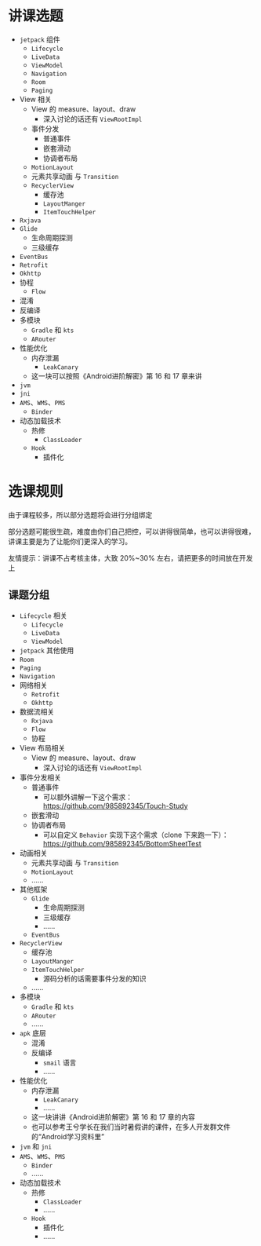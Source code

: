 # 讲课选题

- `jetpack` 组件
  - `Lifecycle`
  - `LiveData`
  - `ViewModel`
  - `Navigation`
  - `Room`
  - `Paging`
- View 相关
  - View 的 measure、layout、draw
    - 深入讨论的话还有 `ViewRootImpl`
  - 事件分发
    - 普通事件
    - 嵌套滑动
    - 协调者布局
  - `MotionLayout`
  - 元素共享动画 与 `Transition`
  - `RecyclerView`
    - 缓存池
    - `LayoutManger`
    - `ItemTouchHelper`
- `Rxjava`
- `Glide`
  - 生命周期探测
  - 三级缓存
- `EventBus`
- `Retrofit`
- `Okhttp`
- 协程
  - `Flow`
- 混淆
- 反编译
- 多模块
  - `Gradle` 和 `kts`
  - `ARouter`
- 性能优化
  - 内存泄漏
    - `LeakCanary`
  - 这一块可以按照《Android进阶解密》第 16 和 17 章来讲
- `jvm`
- `jni`
- `AMS`、`WMS`、`PMS`
  - `Binder`
- 动态加载技术
  - 热修
    - `ClassLoader`
  - `Hook`
    - 插件化

# 选课规则

由于课程较多，所以部分选题将会进行分组绑定

部分选题可能很生疏，难度由你们自己把控，可以讲得很简单，也可以讲得很难，讲课主要是为了让能你们更深入的学习。

友情提示：讲课不占考核主体，大致 20%~30% 左右，请把更多的时间放在开发上

## 课题分组

- `Lifecycle` 相关
  - `Lifecycle`
  - `LiveData`
  - `ViewModel`
-  `jetpack` 其他使用
  - `Room`
  - `Paging`
  - `Navigation`
- 网络相关
  - `Retrofit`
  - `Okhttp`
- 数据流相关
  - `Rxjava`
  - `Flow`
  - 协程
- View 布局相关
  - View 的 measure、layout、draw
    - 深入讨论的话还有 `ViewRootImpl`
- 事件分发相关
  - 普通事件
    - 可以额外讲解一下这个需求：https://github.com/985892345/Touch-Study
  - 嵌套滑动
  - 协调者布局
    - 可以自定义 `Behavior` 实现下这个需求（clone 下来跑一下）：https://github.com/985892345/BottomSheetTest
- 动画相关
  - 元素共享动画 与 `Transition`
  - `MotionLayout`
  - ......
- 其他框架
  - `Glide`
    - 生命周期探测
    - 三级缓存
    - ......
  - `EventBus`
- `RecyclerView`
  - 缓存池
  - `LayoutManger`
  - `ItemTouchHelper`
    - 源码分析的话需要事件分发的知识
  - ......
- 多模块
  - `Gradle` 和 `kts`
  - `ARouter`
  - ......
- `apk` 底层
  - 混淆
  - 反编译
    - `smail` 语言
    - ......
- 性能优化
  - 内存泄漏
    - `LeakCanary`
    - ......
  - 这一块讲讲《Android进阶解密》第 16 和 17 章的内容
  - 也可以参考王兮学长在我们当时暑假讲的课件，在多人开发群文件的“Android学习资料里”
- `jvm` 和 `jni`
- `AMS`、`WMS`、`PMS`
  - `Binder`
  - ......
- 动态加载技术
  - 热修
    - `ClassLoader`
    - ......
  - `Hook`
    - 插件化
    - ......